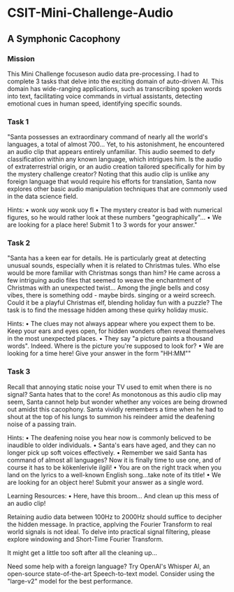 # CSIT-Mini-Challenge-Audio
## A Symphonic Cacophony

### Mission
This Mini Challenge focuseson audio data pre-processing. I had to complete 3 tasks that delve into the exciting domain of auto-driven AI. This domain has wide-ranging applications, such as transcribing spoken words into text, facilitating voice commands in virtual assistants, detecting emotional cues in human speed, identifying specific sounds.

### Task 1
"Santa possesses an extraordinary command of nearly all the world's languages, a total of almost 700... Yet, to his astonishment, he encountered an audio clip that appears entirely unfamiliar. This audio seemed to defy classification within any known language, which intrigues him. Is the audio of extraterrestrial origin, or an audio creation tailored specifically for him by the mystery challenge creator? Noting that this audio clip is unlike any foreign language that would require his efforts for translation, Santa now explores other basic audio manipulation techniques that are commonly used in the data science field.

Hints: • wonk uoy wonk uoy fl • The mystery creator is bad with numerical figures, so he would rather look at these numbers "geographically"... • We are looking for a place here! Submit 1 to 3 words for your answer."

### Task 2
"Santa has a keen ear for details. He is particularly great at detecting unusual sounds, especially when it is related to Christmas tules. Who else would be more familiar with Christmas songs than him? He came across a few intriguing audio files that seemed to weave the enchantment of Christmas with an unexpected twist... Among the jingle bells and cosy vibes, there is something odd - maybe birds. singing or a weird screech. Could it be a playful Christmas elf, blending holiday fun with a puzzle? The task is to find the message hidden among these quirky holiday music. 

Hints: 
• The clues may not always appear where you expect them to be. Keep your ears and eyes open, for hidden wonders often reveal themselves in the most unexpected places. 
• They say "a picture paints a thousand words". Indeed. Where is the picture you're supposed to look for? 
• We are looking for a time here! Give your answer in the form "HH:MM""

### Task 3
Recall that annoying static noise your TV used to emit when there is no signal? Santa hates that to the core! As monotonous as this audio clip may seem, Santa cannot help but wonder whether any voices are being drowned out amidst this cacophony. Santa vividly remembers a time when he had to shout at the top of his lungs to summon his reindeer amid the deafening noise of a passing train. 

Hints: • The deafening noise you hear now is commonly belicved to be inaudible to older individuals. 
• Santa's ears have aged, and they can no longer pick up soft voices effectively. 
• Remember we said Santa has command of almost all languages? Now it is finally time to use one, and of course it has to be kökenlerivle ilgili! • You are on the right track when you land on the lyrics to a well-known English song...take note of its title! 
• We are looking for an object here! Submit your answer as a single word. 

Learning Resources: 
• Here, have this broom... And clean up this mess of an audio clip!

Retaining audio data between 100Hz to 2000Hz should suffice to decipher the hidden message. In practice, applving the Fourier Transform to real world signals is not ideal. To delve into practical signal filtering, please explore windowing and Short-Time Fourier Transform.

It might get a little too soft after all the cleaning up... 

Need some help with a foreign language? Try OpenAl's Whisper Al, an open-source state-of-the-art Speech-to-text model. Consider using the "large-v2" model for the best performance.
